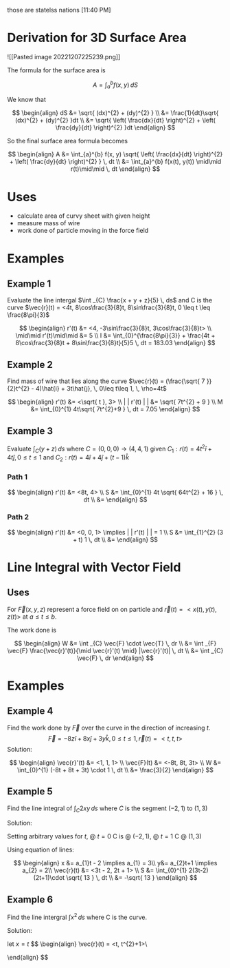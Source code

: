 those are statelss nations
[11:40 PM]
# Derivation for 3D Surface Area

![[Pasted image 20221207225239.png]]

The formula for the surface area is

$$
A = \int_{a}^{b} f(x, y) \, dS
$$

We know that 

$$
\begin{align}
dS &= \sqrt{ (dx)^{2} + (dy)^{2} } \\
&= \frac{1}{dt}\sqrt{ (dx)^{2} + (dy)^{2} }dt \\
&= \sqrt{ \left( \frac{dx}{dt} \right)^{2} + \left( \frac{dy}{dt} \right)^{2} }dt
\end{align}
$$

So the final surface area formula becomes

$$
\begin{align}
A &= \int_{a}^{b} f(x, y) \sqrt{ \left( \frac{dx}{dt} \right)^{2} + \left( \frac{dy}{dt} \right)^{2} } \, dt  \\
&= \int_{a}^{b} f(x(t), y(t)) \mid\mid r(t)\mid\mid \, dt 
\end{align}
$$

# Uses

- calculate area of curvy sheet with given height
- measure mass of wire
- work done of particle moving in the force field

# Examples

## Example 1

Evaluate the line intergal $\int _{C} \frac{x + y + z}{5} \, ds$ and C is the curve $\vec{r}(t) = <4t, 8\cos\frac{3}{8}t, 8\sin\frac{3}{8}t, 0 \leq t \leq \frac{8\pi}{3}$

$$
\begin{align}
r'(t) &= <4, -3\sin\frac{3}{8}t, 3\cos\frac{3}{8}t> \\
\mid\mid r'(t)\mid\mid &= 5 \\
I &= \int_{0}^{\frac{8\pi}{3}} + \frac{4t + 8\cos\frac{3}{8}t + 8\sin\frac{3}{8}t}{5}5 \, dt = 183.03  
\end{align}
$$

## Example 2

Find mass of wire that lies along the curve $\vec{r}(t) = (\frac{\sqrt{ 7 }}{2}t^{2} - 4)\hat{i} + 3t\hat{j}, \, 0\leq t\leq 1, \, \rho=4t$ 

$$
\begin{align}
r'(t) &= <\sqrt{ t }, 3> \\
| | r'(t) | | &= \sqrt{ 7t^{2} + 9 } \\
M &= \int_{0}^{1} 4t\sqrt{ 7t^{2}+9 } \, dt = 7.05 
\end{align}
$$

## Example 3

Evaluate $\int _{C} (y+z) \, ds$ where $C = (0, 0, 0) \to (4, 4, 1)$
given $C_{1}: r(t) = 4t^{2}\hat{i} + 4t\hat{j}, 0 \leq t \leq 1$ and $C_{2}: r(t) = 4\hat{i} + 4\hat{j} + (t-1) \hat{k}$

### Path 1

$$
\begin{align}
r'(t) &= <8t, 4> \\
S &= \int_{0}^{1} 4t \sqrt{ 64t^{2} + 16 } \, dt \\
&=  
\end{align}
$$

### Path 2

$$
\begin{align}
r'(t) &= <0, 0, 1> \implies | | r'(t) | | = 1 \\
S &= \int_{1}^{2} (3 + t) 1 \, dt \\
&=  
\end{align}
$$

# Line Integral with Vector Field

## Uses

For $\vec{F}(x, y, z)$ represent a force field on on particle and $\vec{r}(t) = <x(t), y(t), z(t)>$ at $a \leq t \leq b$.

The work done is 

$$
\begin{align}
W &= \int _{C} \vec{F} \cdot \vec{T} \, dr \\
&= \int _{F} \vec{F} \frac{\vec{r}'(t)}{\mid \vec{r}'(t) \mid} |\vec{r}'(t)| \, dt \\
&= \int _{C} \vec{F} \, dr  
\end{align}
$$

# Examples

## Example 4

Find the work done by $\vec{F}$ over the curve in the direction of increasing $t$.
$$
\vec{F} = -8z\hat{i} + 8x\hat{j} + 3y\hat{k}, \, 0 \leq t \leq 1, \, \vec{r}(t) = <t, t, t>
$$
Solution:

$$
\begin{align}
\vec{r}'(t) &= <1, 1, 1> \\
\vec{F}(t) &= <-8t, 8t, 3t> \\
W &= \int_{0}^{1} (-8t + 8t + 3t) \cdot 1 \, dt \\
&= \frac{3}{2}
\end{align}
$$

## Example 5

Find the line integral of $\int _{C} 2xy \, ds$ where $C$ is the segment $(-2, 1)$ to $(1, 3)$

Solution:

Setting arbitrary values for $t$, @ $t=0$ C is @ $(-2, 1)$, @ $t=1$ C @ $(1, 3)$

Using equation of lines:

$$
\begin{align}
x &= a_{1}t - 2 \implies a_{1} = 3\\
y&= a_{2}t+1 \implies a_{2} = 2\\
\vec{r}(t) &= <3t - 2, 2t + 1> \\
S &= \int_{0}^{1} 2(3t-2)(2t+1)\cdot \sqrt{ 13 } \, dt \\
&= -\sqrt{ 13 }
\end{align}
$$

## Example 6

Find the line intergral $\int x^{2} \, ds$ where C is the curve.

$$
$$

Solution:

let $x = t$
$$
\begin{align}
\vec{r}(t) = <t, t^{2}+1>\\

\end{align}
$$